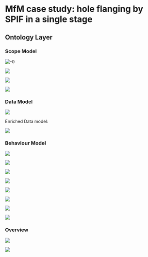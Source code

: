 # MfM case study: hole flanging by SPIF in a single stage


## Ontology Layer

### Scope Model

![-0](Scope_Model/01_A0.png)

![](Scope_Model/02_A0.png)

![](Scope_Model/03_A1.png)

![](Scope_Model/04_A2.png)

### Data Model

![](Data_Model/data.gv.png)

Enriched Data model:

![](Data_Model/data_enriched.gv.png)


### Behaviour Model

![](Behaviour_Model/legend.gv.png)

![](Behaviour_Model/01_A11.gv.png)

![](Behaviour_Model/02_A12.gv.png)

![](Behaviour_Model/03_A21.gv.png)

![](Behaviour_Model/04_A22.gv.png)

![](Behaviour_Model/05_A23.gv.png)

![](Behaviour_Model/06_A24.gv.png)

![](Behaviour_Model/07_A3.gv.png)

### Overview

![](overview.png)

![](data-tasks.png)
